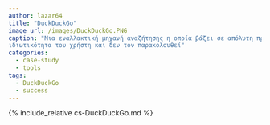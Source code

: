 ```yaml
---
author: lazar64
title: "DuckDuckGo"
image_url: /images/DuckDuckGo.PNG
caption: "Μια εναλλακτική μηχανή αναζήτησης η οποία βάζει σε απόλυτη προτεραιότητα την
ιδιωτικότητα του χρήστη και δεν τον παρακολουθεί"
categories:
  - case-study
  - tools
tags:
  - DuckDuckGo
  - success
---
```


{% include_relative cs-DuckDuckGo.md %}


